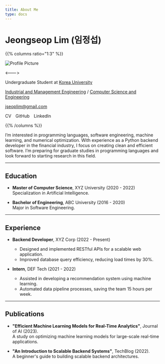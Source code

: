 ```yaml
---
title: About Me
type: docs
---
```


# Jeongseop Lim (임정섭)

{{% columns ratio="1:3" %}} <!-- begin columns block -->

![Profile Picture](/images/profile.jpg)

<---> <!-- magic separator, between columns -->

Undergraduate Student at [Korea University](https://www.korea.ac.kr/sites/ko/index.do)

[Industrial and Management Engineering](https://ie.korea.ac.kr/ie/index.do) / [Computer Science and Engineering](https://cs.korea.ac.kr/cs/index.do)

<i class="fas fa-envelope"></i> <jseoplim@gmail.com>

<!-- [![CV](https://img.shields.io/badge/CV-Download-green)](/pdf/cv.pdf)
[![GitHub](https://img.shields.io/badge/GitHub-Profile-black?logo=github)](https://github.com/jseop-lim)
[![LinkedIn](https://img.shields.io/badge/LinkedIn-Profile-blue?logo=linkedin)](https://www.linkedin.com/in/jseop-lim) -->

<a href="/pdf/cv.pdf" target="_blank" style="text-decoration: none;">
  <i class="fas fa-file-pdf" style="color: #FD0E02; font-size: 1.2em;"></i> CV
</a>
<a href="https://github.com/jseop-lim" target="_blank" style="text-decoration: none; margin-left: 10px;">
  <i class="fab fa-github" style="color: #1A1F25; font-size: 1.2em;"></i> GitHub
</a>
<a href="https://www.linkedin.com/in/jseop-lim" target="_blank" style="text-decoration: none; margin-left: 10px;">
  <i class="fab fa-linkedin" style="color: #0B66C2; font-size: 1.2em;"></i> LinkedIn
</a>

{{% /columns %}}

I’m interested in programming languages, software engineering, machine learning, and numerical optimization. With experience as a Python backend developer in the financial industry, I focus on creating clean and efficient software. I’m preparing for graduate studies in programming languages and look forward to starting research in this field.

---

## Education

- **Master of Computer Science**, XYZ University (2020 - 2022)  
  Specialization in Artificial Intelligence.

- **Bachelor of Engineering**, ABC University (2016 - 2020)  
  Major in Software Engineering.

---

## Experience

- **Backend Developer**, XYZ Corp (2022 - Present)  
  - Designed and implemented RESTful APIs for a scalable web application.
  - Improved database query efficiency, reducing load times by 30%.

- **Intern**, DEF Tech (2021 - 2022)  
  - Assisted in developing a recommendation system using machine learning.
  - Automated data pipeline processes, saving the team 15 hours per week.

---

## Publications

- **"Efficient Machine Learning Models for Real-Time Analytics"**, Journal of AI (2023).  
  A study on optimizing machine learning models for large-scale real-time applications.

- **"An Introduction to Scalable Backend Systems"**, TechBlog (2022).  
  A beginner's guide to building scalable backend architectures.
